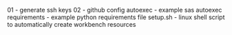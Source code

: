 01 - generate ssh keys
02 - github config
autoexec - example sas autoexec
requirements - example python requirements file
setup.sh - linux shell script to automatically create workbench resources